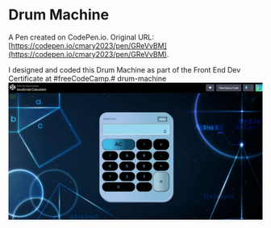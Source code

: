 # Drum Machine

A Pen created on CodePen.io. Original URL: [https://codepen.io/cmary2023/pen/GReVvBM](https://codepen.io/cmary2023/pen/GReVvBM).

I designed and coded this Drum Machine as part of the Front End Dev Certificate at #freeCodeCamp.# drum-machine
![image](https://github.com/cmary2023/fcc-calculator/blob/main/preview.png)

